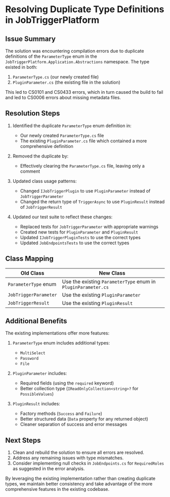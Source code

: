 # Resolving Duplicate Type Definitions in JobTriggerPlatform

## Issue Summary

The solution was encountering compilation errors due to duplicate definitions of the `ParameterType` enum in the `JobTriggerPlatform.Application.Abstractions` namespace. The type existed in both:

1. `ParameterType.cs` (our newly created file)
2. `PluginParameter.cs` (the existing file in the solution)

This led to CS0101 and CS0433 errors, which in turn caused the build to fail and led to CS0006 errors about missing metadata files.

## Resolution Steps

1. Identified the duplicate `ParameterType` enum definition in:
   - Our newly created `ParameterType.cs` file
   - The existing `PluginParameter.cs` file which contained a more comprehensive definition

2. Removed the duplicate by:
   - Effectively clearing the `ParameterType.cs` file, leaving only a comment

3. Updated class usage patterns:
   - Changed `IJobTriggerPlugin` to use `PluginParameter` instead of `JobTriggerParameter`
   - Changed the return type of `TriggerAsync` to use `PluginResult` instead of `JobTriggerResult`

4. Updated our test suite to reflect these changes:
   - Replaced tests for `JobTriggerParameter` with appropriate warnings
   - Created new tests for `PluginParameter` and `PluginResult`
   - Updated `IJobTriggerPluginTests` to use the correct types
   - Updated `JobEndpointsTests` to use the correct types

## Class Mapping

| Old Class | New Class |
|-----------|-----------|
| `ParameterType` enum | Use the existing `ParameterType` enum in `PluginParameter.cs` |
| `JobTriggerParameter` | Use the existing `PluginParameter` |
| `JobTriggerResult` | Use the existing `PluginResult` |

## Additional Benefits

The existing implementations offer more features:

1. `ParameterType` enum includes additional types:
   - `MultiSelect`
   - `Password`
   - `File`

2. `PluginParameter` includes:
   - Required fields (using the `required` keyword)
   - Better collection type (`IReadOnlyCollection<string>?` for `PossibleValues`)

3. `PluginResult` includes:
   - Factory methods (`Success` and `Failure`)
   - Better structured data (`Data` property for any returned object)
   - Cleaner separation of success and error messages

## Next Steps

1. Clean and rebuild the solution to ensure all errors are resolved.
2. Address any remaining issues with type mismatches.
3. Consider implementing null checks in `JobEndpoints.cs` for `RequiredRoles` as suggested in the error analysis.

By leveraging the existing implementation rather than creating duplicate types, we maintain better consistency and take advantage of the more comprehensive features in the existing codebase.
